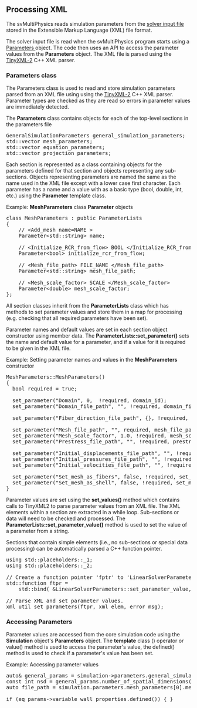 <h2 id="developer_xml"> Processing XML</h2>
The svMultiPhysics reads simulation parameters from the <a href="#solver_input_file"> solver input file </a> 
stored in the Extensible Markup Language (XML) file format.

The solver input file is read when the svMultiPhysics program starts using a 
<a href="https://github.com/SimVascular/svMultiPhysics/blob/main/Code/Source/svFSI/Parameters.h"> Parameters </a> object.
The code then uses an API to access the parameter values from the <strong>Parameters</strong> object.
The XML file is parsed using the <a href="https://github.com/leethomason/tinyxml2"> TinyXML-2</a> C++ XML parser.

<!-- ---------------------------------------------------------- -->
<!-- -------------------- Parameters class -------------------- -->
<!-- ---------------------------------------------------------- -->

<h3 id="developer_xml_parameters_class"> Parameters class </h3>
The Parameters class is used to read and store simulation parameters parsed from an XML file using using 
the <a href="https://github.com/leethomason/tinyxml2"> TinyXML-2</a> C++ XML parser. Parameter types are checked 
as they are read so errors in parameter values are immediately detected.

The <strong>Parameters</strong>  class contains objects for each of the top-level sections in the parameters file
<pre>
GeneralSimulationParameters general_simulation_parameters;
std::vector<MeshParameters*> mesh_parameters;
std::vector<EquationParameters*> equation_parameters;
std::vector<ProjectionParameters*> projection_parameters;
</pre>
Each section is represented as a class containing objects for the parameters defined for that section and objects representing any sub-sections. Objects representing parameters are named the same as the name used in the XML file except with a lower case first character. Each parameter has a name and a value with as a basic type (bool, double, int, etc.) using the <strong>Parameter</strong> template class.

Example: <strong>MeshParameters</strong> class <strong>Parameter</strong> objects

<pre>
class MeshParameters : public ParameterLists
{
    // &lt;Add_mesh name=NAME >
    Parameter&lt;std::string> name;                       
 
    // &lt;Initialize_RCR_from_flow> BOOL &lt;/Initialize_RCR_from_flow>
    Parameter&lt;bool> initialize_rcr_from_flow;          
 
    // &lt;Mesh_file_path> FILE_NAME &lt;/Mesh_file_path>
    Parameter&lt;std::string> mesh_file_path;             
    
    // &lt;Mesh_scale_factor> SCALE &lt;/Mesh_scale_factor>
    Parameter&lt;double> mesh_scale_factor;               
};
</pre>


All section classes inherit from the <strong>ParameterLists</strong> class which has methods to set parameter values and store them in a map for processing (e.g. checking that all required parameters have been set).

Parameter names and default values are set in each section object constructor using member data. The <strong>ParameterLists::set_parameter()</strong> sets the name and default value for a parameter, and if a value for it is required to be given in the XML file.


Example: Setting parameter names and values in the <strong>MeshParameters</strong> constructor
<pre>
MeshParameters::MeshParameters()
{
  bool required = true;
 
  set_parameter("Domain", 0,  !required, domain_id);
  set_parameter("Domain_file_path", "", !required, domain_file_path);
 
  set_parameter("Fiber_direction_file_path", {}, !required, fiber_direction_file_paths);
 
  set_parameter("Mesh_file_path", "", required, mesh_file_path);
  set_parameter("Mesh_scale_factor", 1.0, !required, mesh_scale_factor);
  set_parameter("Prestress_file_path", "", !required, prestress_file_path);
 
  set_parameter("Initial_displacements_file_path", "", !required, initial_displacements_file_path);
  set_parameter("Initial_pressures_file_path", "", !required, initial_pressures_file_path);
  set_parameter("Initial_velocities_file_path", "", !required, initial_velocities_file_path);
 
  set_parameter("Set_mesh_as_fibers", false, !required, set_mesh_as_fibers);
  set_parameter("Set_mesh_as_shell", false, !required, set_mesh_as_shell);
}
</pre>

Parameter values are set using the <strong>set_values()</strong> method which contains calls to TinyXML2 to parse parameter values from an XML file. The XML elements within a section are extracted in a while loop. Sub-sections or data will need to be checked and processed. The <strong>ParameterLists::set_parameter_value()</strong> method is used to set the value of a parameter from a string.

Sections that contain simple elements (i.e., no sub-sections or special data processing) can be automatically parsed
a C++ function pointer.
<pre>
using std::placeholders::_1;
using std::placeholders::_2;
 
// Create a function pointer 'fptr' to 'LinearSolverParameters::set_parameter_value'.
std::function<void(const std::string&, const std::string&)> ftpr =
    std::bind( &LinearSolverParameters::set_parameter_value, *this, _1, _2);
 
// Parse XML and set parameter values.
xml_util_set_parameters(ftpr, xml_elem, error_msg);
</pre>


<!-- ---------------------------------------------------------- -->
<!-- -------------------- Accessing Parameters ---------------- -->
<!-- ---------------------------------------------------------- -->

<h3 id="developer_xml_accessing_parameters"> Accessing Parameters</h3>
Parameter values are accessed from the core simulation code using the <strong>Simulation</strong> object's 
<strong>Parameters</strong>  object. The <strong>template</strong> class () operator or value() method is used to 
access the parameter's value, the defined() method is used to check if a parameter's value has been set.

Example: Accessing parameter values
<pre>
auto& general_params = simulation->parameters.general_simulation_parameters
const int nsd = general_params.number_of_spatial_dimensions();
auto file_path = simulation.parameters.mesh_parameters[0].mesh_file_path();
 
if (eq_params->variable_wall_properties.defined()) { }
</pre>





